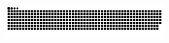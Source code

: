 ![](https://github.com/GardenHamster/GardenHamster/blob/output/github-contribution-grid-snake.svg)


